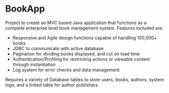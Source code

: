 # BookApp
Project to create an MVC based Java application that functions as a complete enterprise level book management system. Features included are:
+ Responsive and Agile design functions capable of handling 100,000+ books
+ JDBC to communicate with active database
+ Pagination for dividing books displayed, and cut on load time
+ Authentication/Profiling for restricting actions or viewable content through instantiation
+ Log system for error checks and data management

Requires a variety of Database tables to store users, books, authors, system logs, and a linked table for author publishers. 


